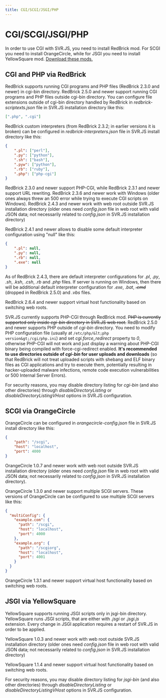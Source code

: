 ```yaml
---
title: CGI/SCGI/JSGI/PHP
---
```


# CGI/SCGI/JSGI/PHP

In order to use CGI with SVR.JS, you need to install RedBrick mod. For SCGI you need to install OrangeCircle, while for JSGI you need to install YellowSquare mod. [Download these mods.](https://svrjs.org/mods)

## CGI and PHP via RedBrick

RedBrick supports running CGI programs and PHP files (RedBrick 2.3.0 and newer) in cgi-bin directory. RedBrick 2.5.0 and newer support running CGI programs and PHP files outside cgi-bin directory. You can configure file extensions outside of cgi-bin directory handled by RedBrick in _redbrick-scriptexts.json_ file in SVR.JS installation directory like this:

```json
[".php", ".cgi"]
```

RedBrick custom interpreters (from RedBrick 2.3.2; in earlier versions it is broken) can be configured in _redbrick-interpreters.json_ file in SVR.JS install directory like this:

```json
{
	".pl": ["perl"],
	".py": ["python"],
	".sh": ["bash"],
	".pyw": ["python"],
	".rb": ["ruby"],
	".php": ["php-cgi"]
}
```

RedBrick 2.3.0 and newer support PHP-CGI, while RedBrick 2.3.1 and newer support URL rewriting. RedBrick 2.3.6 and newer work with Windows (older ones always threw an 500 error while trying to execute CGI scripts on Windows). RedBrick 2.4.3 and newer work with web root outside SVR.JS installation directory (older ones need _config.json_ file in web root with valid JSON data; not necessarily related to _config.json_ in SVR.JS installation directory)

RedBrick 2.4.1 and newer allows to disable some default interpreter configuration using "null" like this:

```json
{
	".pl": null,
	".py": null,
	".rb": null,
	".exe": null
}
```

As of RedBrick 2.4.3, there are default interpreter configurations for _.pl_, _.py_, _.sh_, _.ksh_, _.csh_, _.rb_ and _.php_ files. If server is running on Windows, then there will be additional default interpreter configuration for _.exe_, _.bat_, <s>_.cmd_</s> (dropped in RedBrick 2.5.0) and _.vbs_ files.

RedBrick 2.6.4 and newer support virtual host functionality based on switching web roots.

SVR.JS currently supports PHP-CGI through RedBrick mod. <s>PHP is currently supported only inside _cgi-bin_ directory in SVR.JS web root.</s> RedBrick 2.5.0 and newer supports PHP outside of _cgi-bin_ directory. You need to modify PHP configuration file (usually at `/etc/php/&lt;php version&gt;/cgi/php.ini`) and set _cgi.force_redirect_ property to _0_, otherwise PHP-CGI will not work and just display a warning about PHP-CGI binary being compiled with force-cgi-redirect enabled. **It's recommended to use directories outside of _cgi-bin_ for user uploads and downloads** (so that RedBrick will not treat uploaded scripts with shebang and ELF binary files as CGI applications and try to execute them, potentially resulting in hacker-uploaded malware infections, remote code execution vulnerabilities or 500 Internal Server Errors).

For security reasons, you may disable directory listing for _cgi-bin_ (and also other directories) through _disableDirectoryListing_ or _disableDirectoryListingVHost_ options in SVR.JS configuration.

## SCGI via OrangeCircle

OrangeCircle can be configured in _orangecircle-config.json_ file in SVR.JS install directory like this:

```json
{
	"path": "/scgi",
	"host": "localhost",
	"port": 4000
}
```

OrangeCircle 1.0.7 and newer work with web root outside SVR.JS installation directory (older ones need _config.json_ file in web root with valid JSON data; not necessarily related to _config.json_ in SVR.JS installation directory).

OrangeCircle 1.3.0 and newer support multiple SCGI servers. These versions of OrangeCircle can be configured to use multiple SCGI servers like this:

```json
{
  "multiConfig": {
	"example.com": {
	  "path": "/scgi",
	  "host": "localhost",
	  "port": 4000
	},
	"example.org": {
	  "path": "/scgiorg",
	  "host": "localhost",
	  "port": 4001
	}
  }
}
```

OrangeCircle 1.3.1 and newer support virtual host functionality based on switching web roots.

## JSGI via YellowSquare

YellowSquare supports running JSGI scripts only in jsgi-bin directory. YellowSquare runs JSGI scripts, that are either with _.jsgi_ or _.jsgi.js_ extension. Every change in JSGI application requires a restart of SVR.JS in order to be applied.

YellowSquare 1.0.3 and newer work with web root outside SVR.JS installation directory (older ones need _config.json_ file in web root with valid JSON data; not necessarily related to _config.json_ in SVR.JS installation directory)

YellowSquare 1.1.4 and newer support virtual host functionality based on switching web roots.

For security reasons, you may disable directory listing for _jsgi-bin_ (and also other directories) through _disableDirectoryListing_ or _disableDirectoryListingVHost_ options in SVR.JS configuration.
